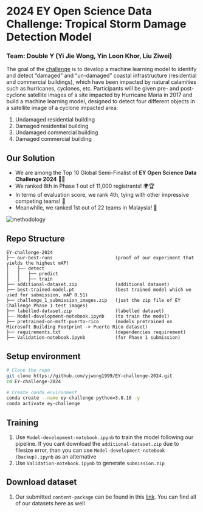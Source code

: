 # 2024 EY Open Science Data Challenge: Tropical Storm Damage Detection Model

### Team: Double Y (Yi Jie Wong, Yin Loon Khor, Liu Ziwei)

The goal of the [challenge](https://challenge.ey.com/challenges/tropical-cyclone-damage-assessment-lrrno2xm) is to develop a machine learning model to identify and detect “damaged” and “un-damaged” coastal infrastructure (residential and commercial buildings), which have been impacted by natural calamities such as hurricanes, cyclones, etc. Participants will be given pre- and post-cyclone satellite images of a site impacted by Hurricane Maria in 2017 and build a machine learning model, designed to detect four different objects in a satellite image of a cyclone impacted area:
1. Undamaged residential building
2. Damaged residential building
3. Undamaged commercial building
4. Damaged commercial building

## Our Solution

- We are among the Top 10 Global Semi-Finalist of **EY Open Science Data Challenge 2024** 🎉🥳 </br>
- We ranked 8th in Phase 1 out of 11,000 registrants! 🌍🏆 </br>
- In terms of evaluation score, we rank 4th, tying with other impressive competing teams! 🤩
- Meanwhile, we ranked 1st out of 22 teams in Malaysia! 🏅

![methodology](https://github.com/yjwong1999/EY-challenge-2024/blob/main/Team%20Double%20Y%20-%20Methodology.jpg?raw=true)

<!-- 
## Business Idea: Data Fleet is What You Need
- Data is often compared to oil, but like oil, data needs to be refined and transformed to unleash its true potential.
- Our proposed method achived promising results with minimal training data!
-->

## Repo Structure
```
EY-challenge-2024
├── our-best-runs                       (proof of our experiment that yields the highest mAP)
│   ├── detect
│   │   ├── predict                     
│   │   ├── train                       
├── additional-dataset.zip              (additional dataset)
├── best-trained-model.pt               (best trained model which we used for submission, mAP 0.51)
├── challenge_1_submission_images.zip   (just the zip file of EY Challenge Phase 1 test images)
├── labelled-dataset.zip                (labelled dataset)
├── Model-development-notebook.ipynb    (to train the model)
├── pretrained-on-msft-puerto-rico      (models pretrained on Microsoft Building Footprint -> Puerto Rico dataset)
├── requirements.txt                    (dependencies requirement)
├── Validation-notebook.ipynb           (for Phase 1 submission)
```

## Setup environment
```bash
# Clone the repo
git clone https://github.com/yjwong1999/EY-challenge-2024.git
cd EY-challenge-2024

# Create conda environment
conda create --name ey-challenge python=3.8.10 -y
conda activate ey-challenge
```

## Training
<!-- 
1. Start with `1 BuildingDetection.ipynb` to pretrain a YOLOv8n model using [Msft Building Footprint](https://planetarycomputer.microsoft.com/dataset/ms-buildings) dataset. A pretrained experiments outputs (including the weights) of Module 1 are provided in `pretrained` directory. So unless you want to modify the training pipeline for Module 1, you can skip this and directly go to Module 2.
2. With the pretrained model, you can proceed to `2 Finetuner.ipynb`. In this module, you will fine-tune the pretrained model from Module 1 on the EY Training Dataset
-->
1. Use `Model-development-notebook.ipynb` to train the model following our pipeline. If you cant download the `additional-dataset.zip` due to filesize error, than you can use `Model-development-notebook (backup).ipynb` as an alternative
2. Use `Validation-notebook.ipynb` to generate `submission.zip`

## Download dataset
1. Our submitted `content-package` can be found in this [link](https://drive.google.com/drive/folders/1KI9Fh0qCpzWMw-Cf9eWf0-LAyC9nIq1n?usp=sharing). You can find all of our datasets here as well
